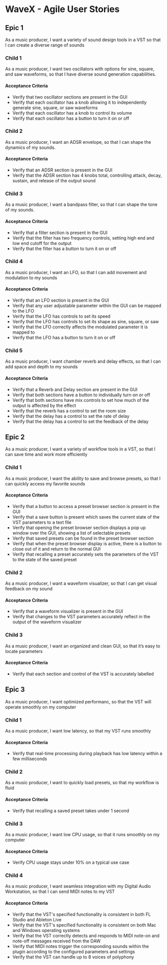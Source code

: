 # WaveX - Agile User Stories

## Epic 1
As a music producer, I want a variety of sound design tools in a VST so that I can create a diverse range of sounds

### Child 1
As a music producer, I want two oscillators with options for sine, square, and saw waveforms, so that I have diverse sound generation capabilities.
#### Acceptance Criteria
  - Verify that two oscillator sections are present in the GUI
  - Verify that each oscillator has a knob allowing it to independently generate sine, square, or saw waveforms
  - Verify that each oscillator has a knob to control its volume
  - Verify that each oscillator has a button to turn it on or off

### Child 2
As a music producer, I want an ADSR envelope, so that I can shape the dynamics of my sounds.
#### Acceptance Criteria
- Verify that an ADSR section is present in the GUI
- Verify that the ADSR section has 4 knobs total, controlling attack, decay, sustain, and release of the output sound

### Child 3
As a music producer, I want a bandpass filter, so that I can shape the tone of my sounds.
#### Acceptance Criteria
- Verify that a filter section is present in the GUI
- Verify that the filter has two frequency controls, setting high end and low end cutoff for the output
- Verify that the filter has a button to turn it on or off

### Child 4
As a music producer, I want an LFO, so that I can add movement and modulation to my sounds
#### Acceptance Criteria
- Verify that an LFO section is present in the GUI
- Verify that any user adjustable parameter within the GUI can be mapped to the LFO
- Verify that the LFO has controls to set its speed
- Verify that the LFO has controls to set its shape as sine, square, or saw
- Verify that the LFO correctly affects the modulated parameter it is mapped to
- Verify that the LFO has a button to turn it on or off

### Child 5
As a music producer, I want chamber reverb and delay effects, so that I can add space and depth to my sounds
#### Acceptance Criteria
- Verify that a Reverb and Delay section are present in the GUI
- Verify that both sections have a button to individually turn on or off
- Verify that both sections have mix controls to set how much of the output is affected by the effect
- Verify that the reverb has a control to set the room size
- Verify that the delay has a control to set the rate of delay
- Verify that the delay has a control to set the feedback of the delay

## Epic 2
As a music producer, I want a variety of workflow tools in a VST, so that I can save time and work more efficiently

### Child 1
As a music producer, I want the ability to save and browse presets, so that I can quickly access my favorite sounds
#### Acceptance Criteria
- Verify that a button to access a preset browser section is present in the GUI
- Verify that a save button is present which saves the current state of the VST parameters to a text file
- Verify that opening the preset browser section displays a pop up window over the GUI, showing a list of selectable presets
- Verify that saved presets can be found in the preset browser section
- Verify that when the preset browser display is active, there is a button to close out of it and return to the normal GUI
- Verify that recalling a preset accurately sets the parameters of the VST to the state of the saved preset

### Child 2
As a music producer, I want a waveform visualizer, so that I can get visual feedback on my sound
#### Acceptance Criteria
- Verify that a waveform visualizer is present in the GUI
- Verify that changes to the VST parameters accurately reflect in the output of the waveform visualizer

### Child 3
As a music producer, I want an organized and clean GUI, so that it’s easy to locate parameters
#### Acceptance Criteria
- Verify that each section and control of the VST is accurately labelled

## Epic 3
As a music producer, I want optimized performanc, so that the VST will operate smoothly on my computer

### Child 1
As a music producer, I want low latency, so that my VST runs smoothly
#### Acceptance Criteria
- Verify that real-time processing during playback has low latency within a few milliseconds
### Child 2
As a music producer, I want to quickly load presets, so that my workflow is fluid
#### Acceptance Criteria
- Verify that recalling a saved preset takes under 1 second
### Child 3
As a music producer, I want low CPU usage, so that it runs smoothly on my computer
#### Acceptance Criteria
- Verify CPU usage stays under 10% on a typical use case
### Child 4
As a music producer, I want seamless integration with my Digital Audio Workstation, so that I can send MIDI notes to my VST
#### Acceptance Criteria
- Verify that the VST's specified functionality is consistent in both FL Studio and Ableton Live
- Verify that the VST's specified functionality is consistent on both Mac and Windows operating systems
- Verify that the VST correctly detects and responds to MIDI note-on and note-off messages received from the DAW
- Verify that MIDI notes trigger the corresponding sounds within the plugin according to the configured parameters and settings
- Verify that the VST can handle up to 8 voices of polyphony
